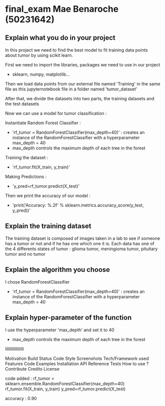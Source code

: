 # final_exam Mae Benaroche (50231642)

## Explain what you do in your project <h4>  
In this project we need to find the best model to fit training data points about tumor by using scikit learn.

First we need to import the libraries, packages we need to use in our project 
- sklearn, numpy, matplotlib...

Then we load data points from our external file named 'Training' in the same file as this jupyternotebook file in a folder named 'tumor_dataset'

After that, we divide the datasets into two parts, the training datasets and the test datasets

Now we can use a model for tumor classification :

Instantiate Random Forest Classifier :
- 'rf_tumor = RandomForestClassifier(max_depth=40)' : creates an instance of the RandomForestClassifier with a hyperparameter max_depth = 40
- max_depth controls the maximum depth of each tree in the forest

Training the dataset :
- 'rf_tumor.fit(X_train, y_train)'

Making Predictions :
- 'y_pred=rf_tumor.predict(X_test)' 

Then we print the accuracy of our model :
- 'print('Accuracy: %.2f' % sklearn.metrics.accuracy_score(y_test, y_pred))'

## Explain the training dataset <h4>
The training dataset is composed of images taken in a lab to see if someone has a tumor or not and if he has one which one it is.
Each data has one of the 4 differents states of tumor : glioma tumor, meningioma tumor, pituitary tumor and no tumor  

## Explain the algorithm you choose <h4>
I chose RandomForestClassifier 
- 'rf_tumor = RandomForestClassifier(max_depth=40)' : creates an instance of the RandomForestClassifier with a hyperparameter max_depth = 40


## Explain hyper-parameter of the function <h4>
I use the hyperparameter 'max_depth' and set it to 40
- max_depth controls the maximum depth of each tree in the forest


IIIIIIIIIIIIIIII

Motivation
Build Status
Code Style
Screenshots
Tech/Framework used
Features
Code Examples 
Installation
API Reference 
Tests
How to use ?
Contribute
Credits
License 

code added : 
rf_tumor = sklearn.ensemble.RandomForestClassifier(max_depth=40)
rf_tumor.fit(X_train, y_train)
y_pred=rf_tumor.predict(X_test)

accuracy : 0.90
